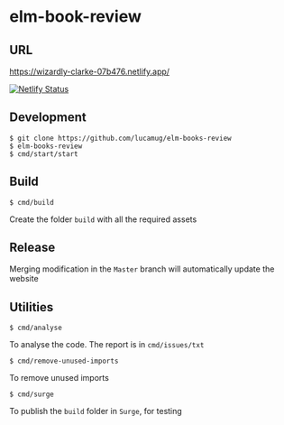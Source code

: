 # elm-book-review

## URL

https://wizardly-clarke-07b476.netlify.app/

[![Netlify Status](https://api.netlify.com/api/v1/badges/187d4f7d-bffb-4464-a2a6-95950660c8ad/deploy-status)](https://app.netlify.com/sites/wizardly-clarke-07b476/deploys)

## Development

```
$ git clone https://github.com/lucamug/elm-books-review
$ elm-books-review
$ cmd/start/start
```

## Build
```
$ cmd/build
```
Create the folder `build` with all the required assets

## Release

Merging modification in the `Master` branch will automatically update the website

## Utilities
```
$ cmd/analyse
```
To analyse the code. The report is in `cmd/issues/txt`

```
$ cmd/remove-unused-imports
```
To remove unused imports

```
$ cmd/surge
```
To publish the `build` folder in `Surge`, for testing
